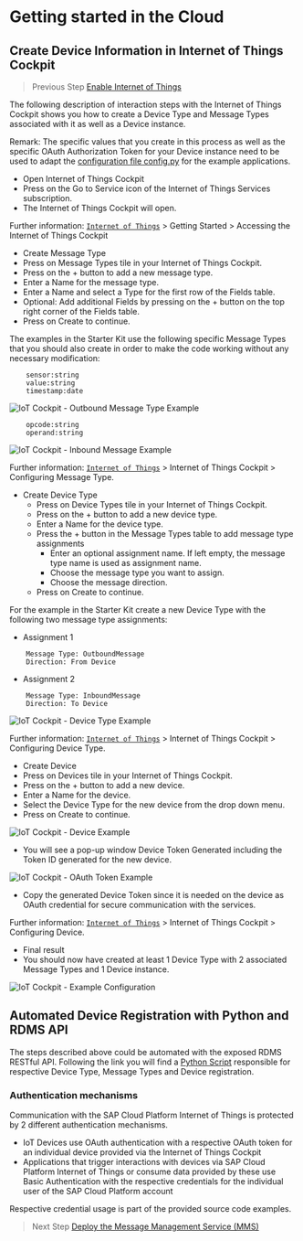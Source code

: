 # Getting started in the Cloud

## Create Device Information in Internet of Things Cockpit

>Previous Step [Enable Internet of Things](../service)

The following description of interaction steps with the Internet of Things Cockpit
shows you how to create a Device Type and Message Types associated with it as well as a Device instance.

Remark: The specific values that you create in this process as well as the
specific OAuth Authorization Token for your Device instance need to be used to adapt
the [configuration file config.py](../../examples/python/iot-starterkit-for-desktop/template-config.py) for the example
applications.

* Open Internet of Things Cockpit
 * Press on the Go to Service icon of the Internet of Things Services subscription.
 * The Internet of Things Cockpit will open.
 
Further information: [`Internet of Things`](https://help.hana.ondemand.com/iot) > Getting Started > Accessing the Internet of Things Cockpit 


* Create Message Type
 * Press on Message Types tile in your Internet of Things Cockpit.
 * Press on the + button to add a new message type.
 * Enter a Name for the message type.
 * Enter a Name and select a Type for the first row of the Fields table.
 * Optional: Add additional Fields by pressing on the + button on the top right corner of the Fields table.
 * Press on Create to continue.

The examples in the Starter Kit use the following specific Message Types that you should also create in order to make the code working without any necessary modification:
```
	sensor:string
	value:string
	timestamp:date
```

![IoT Cockpit - Outbound Message Type Example](../../../images/iot_cockpit_add_message_type_01.png "IoT Cockpit - Outbound Message Type Example")

```
	opcode:string
	operand:string
```

![IoT Cockpit - Inbound Message Example](../../../images/iot_cockpit_add_message_type_02.png "IoT Cockpit - Inbound Message Example")

Further information: [`Internet of Things`](https://help.hana.ondemand.com/iot) > Internet of Things Cockpit > Configuring Message Type.


* Create Device Type
  * Press on Device Types tile in your Internet of Things Cockpit.
  * Press on the + button to add a new device type.
  * Enter a Name for the device type.
  * Press the + button in the Message Types table to add message type assignments
    * Enter an optional assignment name. If left empty, the message type name is used as assignment name.
    * Choose the message type you want to assign.
    * Choose the message direction.
  * Press on Create to continue.

For the example in the Starter Kit create a new Device Type with the following two message type assignments:
* Assignment 1
```
	Message Type: OutboundMessage
 	Direction: From Device
```
* Assignment 2
```
	Message Type: InboundMessage
	Direction: To Device
```

![IoT Cockpit - Device Type Example](../../../images/iot_cockpit_add_device_type.png "IoT Cockpit - Device Type Example")

Further information: [`Internet of Things`](https://help.hana.ondemand.com/iot) > Internet of Things Cockpit > Configuring Device Type.


* Create Device
 * Press on Devices tile in your Internet of Things Cockpit.
 * Press on the + button to add a new device.
 * Enter a Name for the device.
 * Select the Device Type for the new device from the drop down menu.
 * Press on Create to continue.

![IoT Cockpit - Device Example](../../../images/iot_cockpit_add_device_01.png "IoT Cockpit - Device Example")

 * You will see a pop-up window Device Token Generated including the Token ID generated for the new device.

![IoT Cockpit - OAuth Token Example](../../../images/iot_cockpit_add_device_02.png "IoT Cockpit - OAuth Token Example")

 * Copy the generated Device Token since it is needed on the device as OAuth credential for secure communication with the services.

Further information: [`Internet of Things`](https://help.hana.ondemand.com/iot) > Internet of Things Cockpit > Configuring Device.

* Final result
 * You should now have created at least 1 Device Type with 2 associated Message Types and 1 Device instance.

![IoT Cockpit - Example Configuration](../../../images/iot_cockpit_02.png "IoT Cockpit - Example Configuration")

## Automated Device Registration with Python and RDMS API

The steps described above could be automated with the exposed RDMS RESTful API. Following the link you will find a [Python Script](../../examples/python/device_registration_via_api) responsible for respective Device Type, Message Types and Device registration. 

### Authentication mechanisms
Communication with the SAP Cloud Platform Internet of Things is protected by 2 different authentication mechanisms.
* IoT Devices use OAuth authentication with a respective OAuth token for an individual device provided via the Internet of Things Cockpit
* Applications that trigger interactions with devices via SAP Cloud Platform Internet of Things or consume data provided by these use Basic Authentication with the respective credentials for the individual user of the SAP Cloud Platform account

Respective credential usage is part of the provided source code examples.

>Next Step [Deploy the Message Management Service (MMS)](../mms)